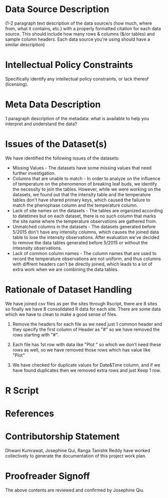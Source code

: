 # Data Source Description
(1-2 paragraph text description of the data source/s (how much, where from, what it contains, etc.) with a properly formatted citation for each data source. This should include how many rows & columns (&/or tables) and sample column headers. Each data source you're using should have a similar description)

# Intellectual Policy Constraints
Specifically identify any intellectual policy constraints, or lack thereof (licensing).

# Meta Data Description
1 paragraph description of the metadata: what is available to help you interpret and understand the data?

# Issues of the Dataset(s)
We have identified the following issues of the datasets:
* Missing Values - The datasets have some missing values that need further investigation.
* Columns that are unable to match - In order to analyze on the influence of temperature on the phenomenon of breaking leaf buds, we identify the necessity to join the tables. However, while we were working on the datasets, we found out that the intensity table and the temperature tables don't have shared primary keys, which caused the failure to match the phenophase column and the temperature column.
* Lack of site names on the datasets - The tables are organized according to datetimes but on each dataset, there is no such column that marks the site name where the temperature observations are gathered from.
* Unmatched columns in the datasets - The datasets generated before 5/2015 don't have any intensity columns, which causes the joined data table to lose the intensity observations. After evaluation we've decided to remove the data tables generated before 5/2015 or without the intesnsity observations. 
* Lack of common column names - The column names that are used to record the temperature observations are not uniform, and thus columns with diffrent headers can't be directly joined, which leads to a lot of extra work when we are combining the data tables.

# Rationale of Dataset Handling

We have joined csv files as per the sites through Rscript, there are 8 sites so finally we have 8 consolidated R data for each site.
There are some data which we have to clean to make a good sense of files. 

1) Remove the headers for each file as we need just 1 common header and they specify the first column of Header as "#" so we have removed the rows starting with "#".

 2) Each file has 1st row with data like "Plot " so which we don't need these rows as well, so we have removed those rows which has value like "Plot"

3) We have checked for duplicate values for Date&Time column, and if we have found duplicates then we removed extra rows and just Keep 1 row.

# R Script


# References


# Contributorship Statement
Dhwani Kumrawat, Josephine Qui, Ranga Tanishk Reddy have worked collectively to generate the documentation of this project work plan.

# Proofreader Signoff
The above contents are reviewed and confirmed by Josephine Qiu.
